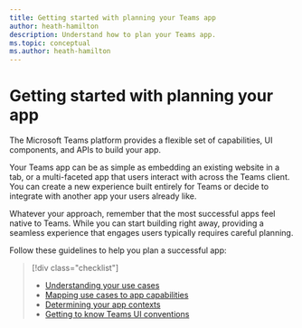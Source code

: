 ```yaml
---
title: Getting started with planning your Teams app
author: heath-hamilton
description: Understand how to plan your Teams app.
ms.topic: conceptual
ms.author: heath-hamilton
---
```

# Getting started with planning your app

The Microsoft Teams platform provides a flexible set of capabilities, UI components, and APIs to build your app.

Your Teams app can be as simple as embedding an existing website in a tab, or a multi-faceted app that users interact with across the Teams client. You can create a new experience built entirely for Teams or decide to integrate with another app your users already like.

Whatever your approach, remember that the most successful apps feel native to Teams. While you can start building right away, providing a seamless experience that engages users typically requires careful planning.

Follow these guidelines to help you plan a successful app:

> [!div class="checklist"]
>
> * [Understanding your use cases](../concepts/design/understand-use-cases.md)
> * [Mapping use cases to app capabilities](../concepts/design/map-use-cases.md)
> * [Determining your app contexts](../planning-your-app/app-contexts.md)
> * [Getting to know Teams UI conventions](../planning-your-app/teams-ui-conventions.md)
